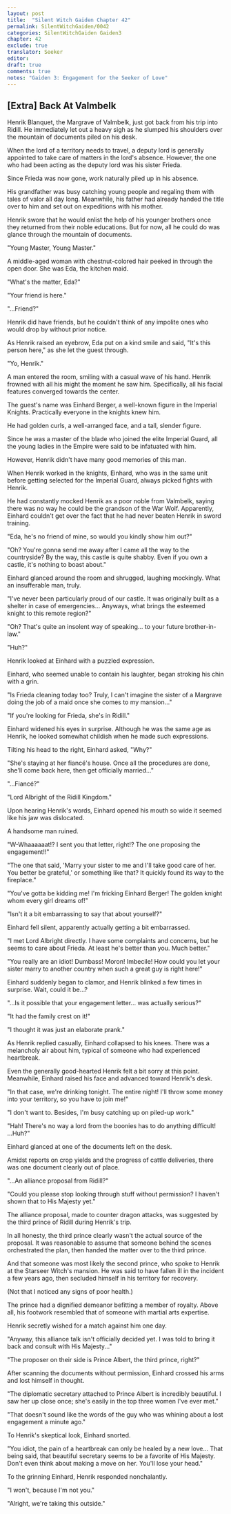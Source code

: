 ```yaml
---
layout: post
title:  "Silent Witch Gaiden Chapter 42"
permalink: SilentWitchGaiden/0042
categories: SilentWitchGaiden Gaiden3
chapter: 42
exclude: true
translator: Seeker
editor: 
draft: true
comments: true
notes: "Gaiden 3: Engagement for the Seeker of Love"
---
```

<h2>[Extra] Back At Valmbelk</h2>

Henrik Blanquet, the Margrave of Valmbelk, just got back from his trip into Ridill. He immediately let out a heavy sigh as he slumped his shoulders over the mountain of documents piled on his desk.

When the lord of a territory needs to travel, a deputy lord is generally appointed to take care of matters in the lord's absence. However, the one who had been acting as the deputy lord was his sister Frieda.

Since Frieda was now gone, work naturally piled up in his absence.

His grandfather was busy catching young people and regaling them with tales of valor all day long. Meanwhile, his father had already handed the title over to him and set out on expeditions with his mother.

Henrik swore that he would enlist the help of his younger brothers once they returned from their noble educations. But for now, all he could do was glance through the mountain of documents.

"Young Master, Young Master."

A middle-aged woman with chestnut-colored hair peeked in through the open door. She was Eda, the kitchen maid.

"What's the matter, Eda?"

"Your friend is here."

"...Friend?"

Henrik did have friends, but he couldn't think of any impolite ones who would drop by without prior notice.

As Henrik raised an eyebrow, Eda put on a kind smile and said, "It's this person here," as she let the guest through.

"Yo, Henrik."

A man entered the room, smiling with a casual wave of his hand. Henrik frowned with all his might the moment he saw him. Specifically, all his facial features converged towards the center.

The guest's name was Einhard Berger, a well-known figure in the Imperial Knights. Practically everyone in the knights knew him.

He had golden curls, a well-arranged face, and a tall, slender figure.

Since he was a master of the blade who joined the elite Imperial Guard, all the young ladies in the Empire were said to be infatuated with him.

However, Henrik didn't have many good memories of this man.

When Henrik worked in the knights, Einhard, who was in the same unit before getting selected for the Imperial Guard, always picked fights with Henrik.

He had constantly mocked Henrik as a poor noble from Valmbelk, saying there was no way he could be the grandson of the War Wolf. Apparently, Einhard couldn't get over the fact that he had never beaten Henrik in sword training.

"Eda, he's no friend of mine, so would you kindly show him out?"

"Oh? You're gonna send me away after I came all the way to the countryside? By the way, this castle is quite shabby. Even if you own a castle, it's nothing to boast about."

Einhard glanced around the room and shrugged, laughing mockingly. What an insufferable man, truly.

"I've never been particularly proud of our castle. It was originally built as a shelter in case of emergencies... Anyways, what brings the esteemed knight to this remote region?"

"Oh? That's quite an insolent way of speaking... to your future brother-in-law."

"Huh?"

Henrik looked at Einhard with a puzzled expression.

Einhard, who seemed unable to contain his laughter, began stroking his chin with a grin.

"Is Frieda cleaning today too? Truly, I can't imagine the sister of a Margrave doing the job of a maid once she comes to my mansion..."

"If you're looking for Frieda, she's in Ridill."

Einhard widened his eyes in surprise. Although he was the same age as Henrik, he looked somewhat childish when he made such expressions.

Tilting his head to the right, Einhard asked, "Why?"

"She's staying at her fiancé's house. Once all the procedures are done, she'll come back here, then get officially married..."

"...Fiancé?"

"Lord Albright of the Ridill Kingdom."

Upon hearing Henrik's words, Einhard opened his mouth so wide it seemed like his jaw was dislocated.

A handsome man ruined.

"W-Whaaaaaat!? I sent you that letter, right!? The one proposing the engagement!!"

"The one that said, 'Marry your sister to me and I'll take good care of her. You better be grateful,' or something like that? It quickly found its way to the fireplace."

"You've gotta be kidding me! I'm fricking Einhard Berger! The golden knight whom every girl dreams of!"

"Isn't it a bit embarrassing to say that about yourself?"

Einhard fell silent, apparently actually getting a bit embarrassed.

"I met Lord Albright directly. I have some complaints and concerns, but he seems to care about Frieda. At least he's better than you. Much better."

"You really are an idiot! Dumbass! Moron! Imbecile! How could you let your sister marry to another country when such a great guy is right here!"

Einhard suddenly began to clamor, and Henrik blinked a few times in surprise. Wait, could it be...?

"...Is it possible that your engagement letter... was actually serious?"

"It had the family crest on it!"

"I thought it was just an elaborate prank."

As Henrik replied casually, Einhard collapsed to his knees. There was a melancholy air about him, typical of someone who had experienced heartbreak.

Even the generally good-hearted Henrik felt a bit sorry at this point. Meanwhile, Einhard raised his face and advanced toward Henrik's desk.

"In that case, we're drinking tonight. The entire night! I'll throw some money into your territory, so you have to join me!"

"I don't want to. Besides, I'm busy catching up on piled-up work."

"Hah! There's no way a lord from the boonies has to do anything difficult! ...Huh?"

Einhard glanced at one of the documents left on the desk.

Amidst reports on crop yields and the progress of cattle deliveries, there was one document clearly out of place.

"...An alliance proposal from Ridill?"

"Could you please stop looking through stuff without permission? I haven't shown that to His Majesty yet."

The alliance proposal, made to counter dragon attacks, was suggested by the third prince of Ridill during Henrik's trip.

In all honesty, the third prince clearly wasn't the actual source of the proposal. It was reasonable to assume that someone behind the scenes orchestrated the plan, then handed the matter over to the third prince.

And that someone was most likely the second prince, who spoke to Henrik at the Starseer Witch's mansion. He was said to have fallen ill in the incident a few years ago, then secluded himself in his territory for recovery.

(Not that I noticed any signs of poor health.)

The prince had a dignified demeanor befitting a member of royalty. Above all, his footwork resembled that of someone with martial arts expertise.

Henrik secretly wished for a match against him one day.

"Anyway, this alliance talk isn't officially decided yet. I was told to bring it back and consult with His Majesty..."

"The proposer on their side is Prince Albert, the third prince, right?"

After scanning the documents without permission, Einhard crossed his arms and lost himself in thought.

"The diplomatic secretary attached to Prince Albert is incredibly beautiful. I saw her up close once; she's easily in the top three women I've ever met."

"That doesn't sound like the words of the guy who was whining about a lost engagement a minute ago."

To Henrik's skeptical look, Einhard snorted.

"You idiot, the pain of a heartbreak can only be healed by a new love... That being said, that beautiful secretary seems to be a favorite of His Majesty. Don't even think about making a move on her. You'll lose your head."

To the grinning Einhard, Henrik responded nonchalantly.

"I won't, because I'm not you."

"Alright, we're taking this outside."




